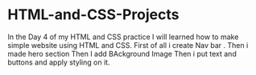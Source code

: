 # HTML-and-CSS-Projects
In the Day 4 of my HTML and CSS practice I will learned how to make simple website using HTML and CSS.
First of all i create Nav bar .
Then i made hero section 
Then I add BAckground Image
Then i put text and buttons and apply styling on it.


